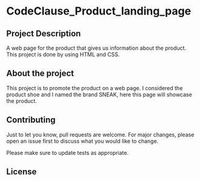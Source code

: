 # CodeClause_Product_landing_page

## Project Description

A web page for the product that gives us information about the product.
This project is done by using HTML and CSS. 
## About the project
This project is to promote the product on a web page.
I considered the product shoe and I named the brand SNEAK, here this page 
will showcase the product.

## Contributing

Just to let you know, pull requests are welcome. For major changes, please open an issue first
to discuss what you would like to change.

Please make sure to update tests as appropriate.

## License

